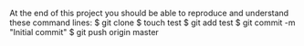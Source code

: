 At the end of this project you should be able to reproduce and understand these command lines:
$ git clone <repo>
$ touch test
$ git add test
$ git commit -m "Initial commit"
$ git push origin master
